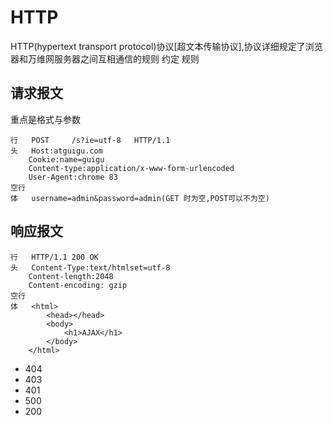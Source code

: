 # HTTP
HTTP(hypertext transport protocol)协议[超文本传输协议],协议详细规定了浏览器和万维网服务器之间互相通信的规则
约定  规则

## 请求报文
重点是格式与参数
```
行   POST     /s?ie=utf-8   HTTP/1.1
头   Host:atguigu.com
    Cookie:name=guigu
    Content-type:application/x-www-form-urlencoded
    User-Agent:chrome 83
空行
体   username=admin&password=admin(GET 时为空,POST可以不为空)
```
## 响应报文
```
行   HTTP/1.1 200 OK
头   Content-Type:text/htmlset=utf-8
    Content-length:2048
    Content-encoding: gzip
空行
体   <html>
        <head></head>
        <body>
            <h1>AJAX</h1>
        </body>
    </html>
```
* 404
* 403
* 401
* 500
* 200